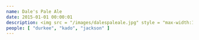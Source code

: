 ```yaml
---
name: Dale's Pale Ale
date: 2015-01-01 00:00:01
description: <img src = "/images/dalespaleale.jpg" style = "max-width:100%;" /> <br> Part of the Pies of March tournament.
people: [ "durkee", "kado", "jackson" ]
---
```

